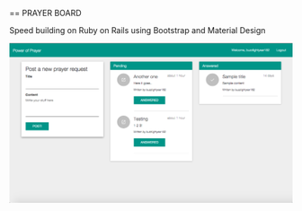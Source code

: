 == PRAYER BOARD

Speed building on Ruby on Rails using Bootstrap and Material Design

![screenshot](https://github.com/buzzlightyear182/prayer-board/blob/master/screenshot.png)
